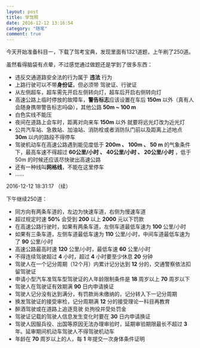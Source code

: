 ```yaml
---
layout: post
title: 学驾照
date: 2016-12-12 13:16:54 
category: "随笔"
comment: true
---
```


今天开始准备科目一，下载了驾考宝典，发现里面有1321道题，上午刷了250道。

虽然看得脑袋有点晕，不过感觉通过做题还是学到了很多东西：

- 违反交通道路安全法的行为属于 **违法** 行为
- 上路行驶可以不带**身份证**，但必须带 驾驶证、行驶证
- 从左侧超车，超车需先开启左侧转向灯，超车后开启右侧转向灯
- 高速公路上临时停放的故障车，**警告标志**应该设置在车后 **150m** 以外（真有人会随身携带警告标志吗:scream:），其他公路 **50m ~ 100 m**
- 白色实线不能压
- 夜间在道路上会车时，距离对向来车 **150m** 以外 就要将远光灯改为近光灯
- 公共汽车站、急救站、加油站、消防栓或者消防队门前以及距离上述地点 **30m** 以内的路段不得停车
- 驾驶机动车在高速公路遇到能见度低于 **200m 、 100m 、 50 m** 的气象条件下，最高车速不得超过 **60公里/小时 、 40公里/小时 、 20公里/小时** ，低于 50m 的时候还应该尽快驶出高速公路
- 还有一种线叫**网格线**，不能在这里停车
- ……

2016-12-12 18:31:17 （续）

下午继续250道：

- 同方向有两条车道的，左边为快速车道，右侧为慢速车道
- 超过规定时速 **50%** 会受到 **200** 以上 **2000** 元以下罚款
- 在高速公路行驶时，如果有两条车道，左侧车道最低车速为 **100** 公里/小时
- 如果有三条车道，左侧车道最低车速为 **110** 公里/小时，中间车道最低车速为了 **90** 公里/小时
- 高速公路最高时速 **120** 公里/小时，最低车速 **60** 公里/小时
- 不得连续驾驶超过 **4** 小时，超过 **4** 小时要至少休息 **20** 分钟
- 驾驶人在一个记分周期（12个月）内累计记分达到 **12** 分的，交通警察依法扣留驾驶证
- 申请小型汽车准驾车型驾驶证的人年龄限制条件是 **18** 周岁以上 **70** 周岁以下
- 驾驶人在驾驶证有效期满 **90** 日内申请换证
- 驾驶人记分没有达到满分，有罚款尚未缴纳的，记分转入下一记分周期
- 换发驾驶证的接受审检，记分周期满 **12** 分的接受理论一科目再教育
- 醉酒驾驶或在道路上追逐竞驶 处拘役并受处罚金
- 驾驶证记载的驾驶人信息发生变化时要在 **30** 日内申请换证
- 驾驶人因服兵役、出国等原因无法办理审验时，延期审验期限最长不超过 **3** 年。延审期间机动车驾驶人不得驾驶机动车
- 年龄在 **70** 周岁以上的人，每 **1** 年提交一次身体条件证明






